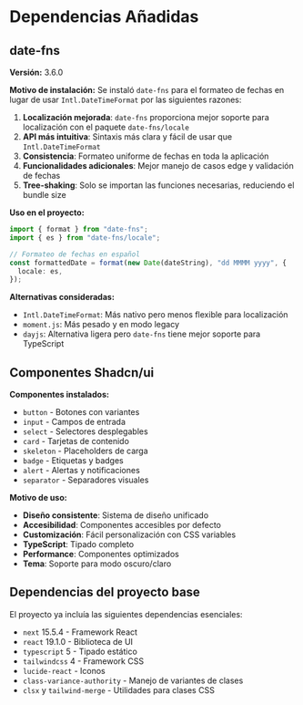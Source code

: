 # Dependencias Añadidas

## date-fns

**Versión:** 3.6.0

**Motivo de instalación:**
Se instaló `date-fns` para el formateo de fechas en lugar de usar `Intl.DateTimeFormat` por las siguientes razones:

1. **Localización mejorada**: `date-fns` proporciona mejor soporte para localización con el paquete `date-fns/locale`
2. **API más intuitiva**: Sintaxis más clara y fácil de usar que `Intl.DateTimeFormat`
3. **Consistencia**: Formateo uniforme de fechas en toda la aplicación
4. **Funcionalidades adicionales**: Mejor manejo de casos edge y validación de fechas
5. **Tree-shaking**: Solo se importan las funciones necesarias, reduciendo el bundle size

**Uso en el proyecto:**

```typescript
import { format } from "date-fns";
import { es } from "date-fns/locale";

// Formateo de fechas en español
const formattedDate = format(new Date(dateString), "dd MMMM yyyy", {
  locale: es,
});
```

**Alternativas consideradas:**

- `Intl.DateTimeFormat`: Más nativo pero menos flexible para localización
- `moment.js`: Más pesado y en modo legacy
- `dayjs`: Alternativa ligera pero `date-fns` tiene mejor soporte para TypeScript

## Componentes Shadcn/ui

**Componentes instalados:**

- `button` - Botones con variantes
- `input` - Campos de entrada
- `select` - Selectores desplegables
- `card` - Tarjetas de contenido
- `skeleton` - Placeholders de carga
- `badge` - Etiquetas y badges
- `alert` - Alertas y notificaciones
- `separator` - Separadores visuales

**Motivo de uso:**

- **Diseño consistente**: Sistema de diseño unificado
- **Accesibilidad**: Componentes accesibles por defecto
- **Customización**: Fácil personalización con CSS variables
- **TypeScript**: Tipado completo
- **Performance**: Componentes optimizados
- **Tema**: Soporte para modo oscuro/claro

## Dependencias del proyecto base

El proyecto ya incluía las siguientes dependencias esenciales:

- `next` 15.5.4 - Framework React
- `react` 19.1.0 - Biblioteca de UI
- `typescript` 5 - Tipado estático
- `tailwindcss` 4 - Framework CSS
- `lucide-react` - Iconos
- `class-variance-authority` - Manejo de variantes de clases
- `clsx` y `tailwind-merge` - Utilidades para clases CSS
